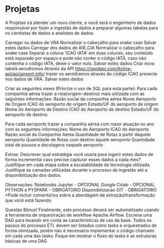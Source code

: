 # Projetas
A Projetas irá atender um novo cliente, e você será o engenheiro de dados responsável por fazer a ingestão de dados e preparar algumas tabelas para os cientistas de dados e analistas de dados.

Carregar os dados de VRA
	Normalizar o cabeçalho para snake case
	Salvar estes dados
Carregar dos dados de AIR_CIA
	Normalizar o cabeçalho para snake case
	Separar a coluna 'ICAO IATA' em duas colunas, seu conteúdo está separado por espaço e pode não conter o código IATA, caso não contenha o código IATA, deixe o valor nulo.
	Salvar estes dados
Criar nova tabela aerodromos
	Através da API https://rapidapi.com/Active-api/api/airport-info/ trazer os aeródramos através do código ICAO presente nos dados de VRA.
	Salvar estes dados

Criar as seguintes views (Priorize o uso de SQL para esta parte):
Para cada companhia aérea trazer a rota(origem-destino) mais utilizada com as seguintes informações:
	Razão social da companhia aérea
	Nome Aeroporto de Origem
	ICAO do aeroporto de origem
	Estado/UF do aeroporto de origem
	Nome do Aeroporto de Destino
	ICAO do Aeroporto de destino
	Estado/UF do aeroporto de destino

Para cada aeroporto trazer a companhia aérea com maior atuação no ano com as seguintes informações:
	Nome do Aeroporto
	ICAO do Aeroporto
	Razão social da Companhia Aérea
	Quantidade de Rotas à partir daquele aeroporto
	Quantidade de Rotas com destino àquele aeroporto
	Quantidade total de pousos e decolagens naquele aeroporto

Extras:
	Descrever qual estratégia você usaria para ingerir estes dados de forma incremental caso precise capturar esses dados a cada mes?
	Justifique em cada etapa sobre a escalabilidade da tecnologia utilizada.
	Justifique as camadas utilizadas durante o processo de ingestão até a disponibilização dos dados.

Observações:
Notebooks Jupyter - OPCIONAL
Google Colab - OPCIONAL
PYTHON e PYSPARK - OBRIGATORIO 
Disponibilizacao GIT - OBRIGATORIO
*Pode incluir comentários sobre a abordagem de extração/transformação que você está fazendo


Questão Bônus!
Finalmente, este processo deverá ser automatizado usando a ferramenta de orquestração
de workflow Apache Airflow. Escreva uma DAG para levando em conta as
características de uso da base. Todos os passos do processo ETL devem ser listados como tasks e orquestrados de forma
otimizada, porém não é necessário implementar o código chamado em cada uma das tasks.
Foque em mostrar o fluxo de tasks e as estruturas básicas de uma DAG
